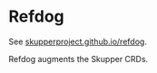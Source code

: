 # Refdog

See [skupperproject.github.io/refdog](https://skupperproject.github.io/refdog).

Refdog augments the Skupper CRDs.
